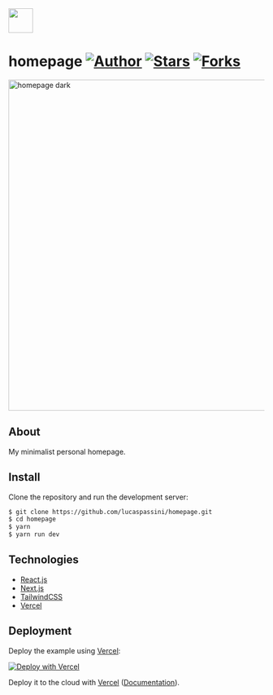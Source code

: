 
<img src="public/static/favicon/favicon.ico" width="48"/>
  
# homepage [![Author](https://img.shields.io/badge/author-lucaspassini-lightgrey)](https://github.com/lucaspassini) [![Stars](https://img.shields.io/github/stars/lucaspassini/react-meals?color=lightgrey)](https://github.com/lucaspassini/react-meals/stargazers) [![Forks](https://img.shields.io/github/forks/lucaspassini/react-meals?color=lightgrey)](https://github.com/lucaspassini/react-meals/network/members)

<img src="https://user-images.githubusercontent.com/47937044/202011351-bb0182f6-a9b4-43d6-af80-f1e4e6f14d87.png" width="650" alt="homepage dark" />

## About

My minimalist personal homepage.

## Install

Clone the repository and run the development server:

```bash
$ git clone https://github.com/lucaspassini/homepage.git
$ cd homepage
$ yarn
$ yarn run dev
```

## Technologies

- [React.js](https://beta.reactjs.org/)
- [Next.js](https://nextjs.org/docs/getting-started)
- [TailwindCSS](https://tailwindcss.com/)
- [Vercel](https://vercel.com/docs)

## Deployment

Deploy the example using [Vercel](https://vercel.com?utm_source=github&utm_medium=readme&utm_campaign=next-example):

[![Deploy with Vercel](https://vercel.com/button)](https://vercel.com/new/git/external?repository-url=https://github.com/vercel/next.js/tree/canary/examples/with-tailwindcss&project-name=with-tailwindcss&repository-name=with-tailwindcss)

Deploy it to the cloud with [Vercel](https://vercel.com/new?utm_source=github&utm_medium=readme&utm_campaign=next-example) ([Documentation](https://nextjs.org/docs/deployment)).
